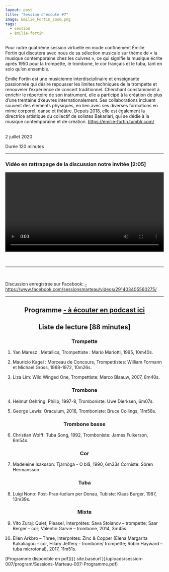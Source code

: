 ```yaml
---
layout: post
title: "Session d'écoute #7"
image: Emilie_Fortin_zoom.png
tags:
  - session
  - émilie-fortin
---
```


Pour notre quatrième session virtuelle en mode confinement Émilie Fortin qui discutera avec nous de sa sélection musicale sur thème de « la musique contemporaine chez les cuivres », ce qui signifie la musique écrite après 1950 pour la trompette, le trombone, le cor français et le tuba, tant en solo qu’en ensemble. 

Émilie Fortin est une musicienne interdisciplinaire et enseignante passionnée qui désire repousser les limites techniques de la trompette et renouveler l’expérience de concert traditionnel. Cherchant constamment à enrichir le répertoire de son instrument, elle a participé à la création de plus d’une trentaine d’œuvres internationalement. Ses collaborations incluent souvent des éléments physiques, en lien avec ses diverses formations en mime corporel, danse et théâtre. Depuis 2018, elle est également la directrice artistique du collectif de solistes Bakarlari, qui se dédie à la musique contemporaine et de création. <a href="https://emilie-fortin.tumblr.com/" target="_blank"> https://emilie-fortin.tumblr.com/
</a>  
  
<br>
2 juillet 2020

Durée 120 minutes
<br>
<hr>

<!-- Video -->

### Vidéo en rattrapage de la discussion notre invitée  [2:05]

<!-- Video -->
<center>
<video width="100%" controls>
  <source src="https://vigliensoni.com/sessions-marteau/session-virtuelle/videos/session-07-emilie-fortin.mp4#t=9" type="video/mp4">
  Your browser does not support HTML video.
</video>
</center>

<br>
<br>



<hr>
<br>


Discussion enregistrée sur Facebook: <a href="https://www.facebook.com/sessionsmarteau/videos/291403405560275/">- https://www.facebook.com/sessionsmarteau/videos/291403405560275/</a>



<div id="programme"></div>
<hr>

<h2 style="text-align: center;">
Programme <a href="https://sessionsmarteau.com/musique/#podcasts">- à écouter en podcast ici</a>
</h2>

<h2 style="text-align: center;">
Liste de lecture [88 minutes]
</h2>



<h3 style="text-align: center;">
Trompette
</h3>

1. Yan Maresz : Metallics, Trompettiste : Mario Mariotti, 1995, 10m40s.

2. Mauricio Kagel : Morceau de Concours, Trompettistes: William Formann et Michael Gross, 1968-1972, 10m26s.

3. Liza Lim: Wild Winged One, Trompettiste: Marco Blaauw, 2007, 8m40s.






 <h3 style="text-align: center;">
    Trombone
    </h3>

4. Helmut Oehring: Philip, 1997-8, Tromboniste: Uwe Dierksen, 6m07s.

5. George Lewis: Oraculum, 2016, Tromboniste: Bruce Collings, 11m58s.



 <h3 style="text-align: center;">
    Trombone basse
    </h3>

6. Christian Wolff: Tuba Song, 1992, Tromboniste: James Fulkerson, 6m54s.



 <h3 style="text-align: center;">
    Cor
    </h3>
    
    
7. Madeleine Isaksson: Tjärnöga - O blå, 1990, 6m33s
Corniste: Sören Hermansson



 <h3 style="text-align: center;">
    Tuba
    </h3>
    
8. Luigi Nono: Post-Prae-ludium per Donau, Tubiste: Klaus Burger, 1987, 13m39s.

    

 <h3 style="text-align: center;">
    Mixte
    </h3>

9. Vito Zuraj: Quiet, Please!, Interprètes: Sava Stoianov – trompette; Saar Berger – cor; Valentìn Garvie – trombone, 2014, 3m45s.

10. Ellen Arkbro – Three, Interprètes: Zinc & Copper (Elena Margarita Kakaliagou – cor, Hilary Jeffery - trombone/ trompette; Robin Hayward – tuba microtonal), 2017, 11m51s.




[Programme disponible en pdf]({{ site.baseurl }}/uploads/session-007/program/Sessions-Marteau-007-Programme.pdf)
